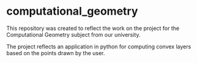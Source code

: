 # computational_geometry
This repository was created to reflect the work on the project for the Computational Geometry subject
from our university.

The project reflects an application in python for computing convex layers based on the points
drawn by the user.
